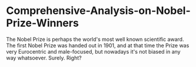 # Comprehensive-Analysis-on-Nobel-Prize-Winners
The Nobel Prize is perhaps the world's most well known scientific award. The first Nobel Prize was handed out in 1901, and at that time the Prize was very Eurocentric and male-focused, but nowadays it's not biased in any way whatsoever. Surely. Right?
